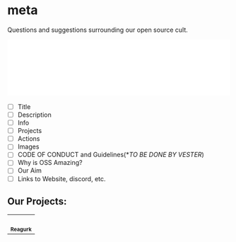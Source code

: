 # meta
Questions and suggestions surrounding our open source cult.

![Org Name](.github/images/title.svg)


<!--PLANS:START-->
- [ ] Title
- [ ] Description
- [ ] Info
- [ ] Projects
- [ ] Actions
- [ ] Images
- [ ] CODE OF CONDUCT and Guidelines(**TO BE DONE BY VESTER*)
- [ ] Why is OSS Amazing?
- [ ] Our Aim
- [ ] Links to Website, discord, etc.
<!--PLANS:END-->





## Our Projects:

<table>
  <tr>
    <td align="center"><a href="https://gurkult.com/"><img src="https://github.com/Vyvy-vi/meta/blob/docs/readme-design/.github/images/reagurk.png" width="200px;" alt=""/><br /><sub><b>Reagurk</b></sub></a><br /><a href="https://github.com/gurkult/reagurk" ></a></td>
  </tr>
</table>


